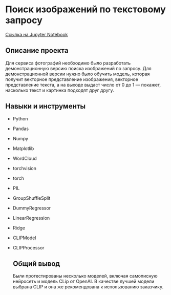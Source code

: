 # Поиск изображений по текстовому запросу
[Ссылка на Jupyter Notebook](https://github.com/iashorokhov/Completed-ML-projects/blob/master/%D0%9F%D1%80%D0%BE%D0%B3%D0%BD%D0%BE%D0%B7%D0%B8%D1%80%D0%BE%D0%B2%D0%B0%D0%BD%D0%B8%D0%B5%20%D0%BE%D1%82%D1%82%D0%BE%D0%BA%D0%B0%20%D0%BA%D0%BB%D0%B8%D0%B5%D0%BD%D1%82%D0%BE%D0%B2%20%D0%BE%D1%82%D0%B5%D0%BB%D1%8F/%D0%90%D0%BB%D0%B3%D0%BE%D1%80%D0%B8%D1%82%D0%BC%20%D0%BF%D1%80%D0%BE%D0%B3%D0%BD%D0%BE%D0%B7%D0%B8%D1%80%D0%BE%D0%B2%D0%B0%D0%BD%D0%B8%D1%8F%20%D0%BE%D1%82%D1%82%D0%BE%D0%BA%D0%B0.ipynb)
## Описание проекта
Для сервиса фотографий необходимо было разработать демонстрационную версию поиска изображений по запросу.
Для демонстрационной версии нужно было обучить модель, которая получит векторное представление изображения, векторное представление текста, а на выходе выдаст число от 0 до 1 — покажет, насколько текст и картинка подходят друг другу.

## Навыки и инструменты
- Python
- Pandas
- Numpy
- Matplotlib
- WordCloud
- torchvision
- torch
- PIL
- GroupShuffleSplit
- DummyRegressor
- LinearRegression
- Ridge
- CLIPModel
- CLIPProcessor

  ## Общий вывод
  Были протестированы несколько моделей, включая самописную нейросеть и модель CLip от OpenAI. В качестве лучшей модели выбрана CLIP и она же рекомендована к использованию заказчику.
